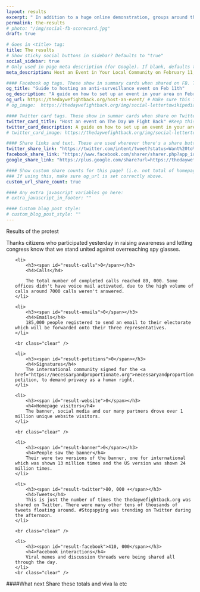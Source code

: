 ```yaml
---
layout: results
excerpt: " In addition to a huge online demonstration, groups around the world are planning events on the local level to protest surveillance abuses. Here's our guide on how to set up an event in your area."
permalink: the-results
# photo: "/img/social-fb-scorecard.jpg"
draft: true

# Goes in <title> tag:
title: The results
# Show sticky social buttons in sidebar? Defaults to "true"
social_sidebar: true
# Only used in page meta description (for Google). If blank, defaults to homepage:
meta_description: Host an Event in Your Local Community on February 11, 2014 as Part of The Day We Fight Back

#### Facebook og tags. These show in summary cards when shared on FB. These default to the homepage og: tags.
og_title: "Guide to hosting an anti-surveillance event on Feb 11th"
og_description: "A guide on how to set up an event in your area on February 11th, The Day We Fight Back."
og_url: https://thedaywefightback.org/host-an-event/ # Make sure this is the URL of the actual live page
# og_image:  https://thedaywefightback.org/img/social-lettertowikipedia.jpg # Size should be 1260 x 630px

#### Twitter card tags. These show in summar cards when share on Twitter. Defaults to homepage card tags.
twitter_card_title: "Host an event on The Day We Fight Back" #Keep this relatively short
twitter_card_description: A guide on how to set up an event in your area on February 11th, The Day We Fight Back.
# twitter_card_image: https://thedaywefightback.org/img/social-lettertowikipedia.jpg

#### Share links and text. These are used wherever there's a share button on the page.
twitter_share_link: "https://twitter.com/intent/tweet?status=Want%20to%20host%20an%20event%20on%20February%2011th%20in%20support%20of%20The%20Day%20We%20Fight%20Back%3F%20Read%20this%20guide%3A%20https%3A%2F%2Fthedaywefightback.org%2Fhost-an-event%2F%20%23stopthensa&related=daywefightback,sinak,neutralthoughts,stopwatchingus,eff"
facebook_share_link: "https://www.facebook.com/sharer/sharer.php?app_id=709021229138321&u=https%3A%2F%2Fthedaywefightback.org%2Fhost-an-event%2F&display=popup"
google_share_link: "https://plus.google.com/share?url=https://thedaywefightback.org/host-an-event/"

#### Show custom share counts for this page? (i.e. not total of homepage?)
### If using this, make sure og_url is set correctly above.
custom_url_share_count: true

#### Any extra javascript variables go here:
# extra_javascript_in_footer: ""

#### Custom blog post style:
# custom_blog_post_style: ""
---
```


Results of the protest

Thanks citizens who participated yesterday in raising awareness and letting congress know that we stand united against overreaching spy glasses.

<ul>

	<li>
		<h3><span id="result-calls">0</span></h3>
		<h4>Calls</h4>
		
		The total number of completed calls reached 89, 000. Some offices didn't have voice mail activated, due to the high volume of calls around 7000 calls weren't answered.
	</li>
	
	<li>
		<h3><span id="result-emails">0</span></h3>
		<h4>Emails</h4>
		185,000 people registered to send an email to their electorate which will be forwarded onto their three representatives.
	</li>
	
	<br class="clear" />
	
	<li>
		<h3><span id="result-petitions">0</span></h3>
		<h4>Signatures</h4>
		The international community signed for the <a href="https://necessaryandproportionate.org">necessaryandproportionate.org</a> petition, to demand privacy as a human right.
	</li>
	
	<li>
		<h3><span id="result-website">0</span></h3>
		<h4>Homepage visitors</h4>
		The banner, social media and our many partners drove over 1 million unique website visitors.
	</li>
	
	<br class="clear" />
	
	<li>
		<h3><span id="result-banner">0</span></h3>
		<h4>People saw the banner</h4>
		Their were two versions of the banner, one for international which was shown 13 million times and the US version was shown 24 million times.
	</li>
	
	<li>
		<h3><span id="result-twitter">80, 000 +</span></h3>
		<h4>Tweets</h4>
		This is just the number of times the thedaywefightback.org was shared on Twitter. There were many other tens of thousands of tweets floating around. #Stopspying was trending on Twitter during the afternoon.
	</li>
	
	<br class="clear" />
	
	<li>
		<h3><span id="result-facebook">410, 000</span></h3>
		<h4>Facebook interactions</h4>
		Viral memes and discussion threads were being shared all through the day.
	</li>
	<br class="clear" />

</ul>

####What next
Share these totals and viva la etc

